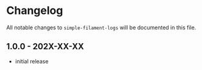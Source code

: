 # Changelog

All notable changes to `simple-filament-logs` will be documented in this file.

## 1.0.0 - 202X-XX-XX

- initial release
